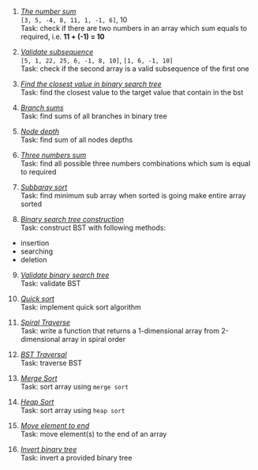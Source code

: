 1. [*The number sum*](./the_number_sum.py)    
`[3, 5, -4, 8, 11, 1, -1, 6]`, 10  
Task: check if there are two numbers in an array which sum equals to required, i.e. **11 + (-1) = 10**

2. [*Validate subsequence*](./validate_bst.py)  
`[5, 1, 22, 25, 6, -1, 8, 10]`, `[1, 6, -1, 10]`  
Task: check if the second array is a valid subsequence of the first one

3. [*Find the closest value in binary search tree*](./find_the_closest_value_in_BST.py)  
Task: find the closest value to the target value that contain in the bst 

4. [*Branch sums*](./branch_sums.py)  
Task: find sums of all branches in binary tree  

5. [*Node depth*](./node_depth.py)  
Task: find sum of all nodes depths  

6. [*Three numbers sum*](./three_numbers_sum.py)  
Task: find all possible three numbers combinations which sum is equal to required  

7. [*Subbaray sort*](./sub_array_sort.py)  
Task: find minimum sub array when sorted is going make entire array sorted  

8. [*Binary search tree construction*](./binary_search_tree_construction.py)  
Task: construct BST with following methods: 
- insertion
- searching
- deletion

9. [*Validate binary search tree*](/validate_bst.py)  
Task: validate BST

10. [*Quick sort*](./quicksort.py)  
Task: implement quick sort algorithm 

11. [*Spiral Traverse*](./spiral_traverse.py)  
Task: write a function that returns a 1-dimensional array from 2-dimensional array in spiral order  

12. [*BST Traversal*](./bst_tree_traversal.py)  
Task: traverse BST 

13. [*Merge Sort*](./merge_sort.py)  
Task: sort array using `merge sort`

14. [*Heap Sort*](./heap_sort.py)  
Task: sort array using `heap sort`

15. [*Move element to end*](./move_element_to_end.py)  
Task: move element(s) to the end of an array  

16. [*Invert binary tree*](./invert_binary_tree.py)  
Task: invert a provided binary tree  

 
